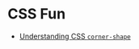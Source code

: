 # CSS Fun

- [Understanding CSS `corner-shape`](https://frontendmasters.com/blog/understanding-css-corner-shape-and-the-power-of-the-superellipse/)
